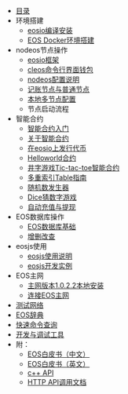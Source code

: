 * [目录](README.md)
* 环境搭建
    * [eosio编译安装](eos_compile_install.md)
    * [EOS Docker环境搭建](EOSDocker.md)
* nodeos节点操作
    * [eosio框架](eosio_framework.md)
    * [cleos命令行界面钱包](eos_command_line_wallet.md)
    * [nodeos配置说明](nodeos_config.md)
    * [记账节点与普通节点](block_producer_non_producer.md)
    * [本地多节点配置](eos_multi_node.md)
    * 节点启动流程
* 智能合约
    * [智能合约入门](smart_contract_start.md)
    * [关于智能合约](about_smart_contract.md)
    * [在eosio上发行代币](token_exchange_msig.md)
    * [Helloworld合约](Helloworld_contract.md)
    * [井字游戏Tic-tac-toe智能合约](tic-tac-toe_game.md)
    * [多重索引Table指南](multi_index_table.md)
    * [随机数发生器](randomization.md)
    * [Dice猜数字游戏](dice_contract.md)
    * [自动充值与提现](exchange_deposit_withdrawal.md)
* EOS数据库操作
    * [EOS数据库基础](eos_database_base.md)
    * [增删改查](eos_db_demo.md)
* eosjs使用
    * [eosjs使用说明](eosjs_tutorial.md)
    * [eosjs开发实例](eosjs_dapp.md)
* EOS主网
    * [主网版本1.0.2.2本地安装](mainnet-1.0.2.2_setup.md)
    * [连接EOS主网](eos_mainnet_connect.md)
* [测试网络](testnets.md)
* [EOS辞典](eos_dictionary.md)
* [快速命令查询](command_list.md)
* [开发与调试工具](tools.md)
* 附：
    * [EOS白皮书（中文）](eos_whitepaper_cn.md)
    * [EOS白皮书（英文）](eos_whitepaper_en.md)
    * [c++ API](cpp_api.md)
    * [HTTP API调用文档](http_api_doc.md)

